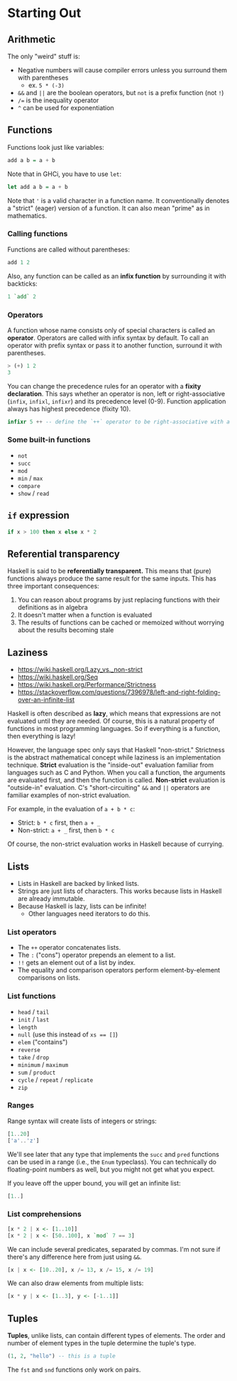 # Starting Out

## Arithmetic

The only "weird" stuff is:
- Negative numbers will cause compiler errors unless you surround them with parentheses
    - ex. `5 * (-3)`
- `&&` and `||` are the boolean operators, but `not` is a prefix function (not `!`)
- `/=` is the inequality operator
- `^` can be used for exponentiation

## Functions

Functions look just like variables:

```hs
add a b = a + b
```

Note that in GHCi, you have to use `let`:

```hs
let add a b = a + b
```

Note that `'` is a valid character in a function name.
It conventionally denotes a "strict" (eager) version of a function.
It can also mean "prime" as in mathematics.

### Calling functions

Functions are called without parentheses:

```hs
add 1 2
```

Also, any function can be called as an **infix function** by surrounding it with backticks:

```hs
1 `add` 2
```

### Operators

A function whose name consists only of special characters is called an **operator**.
Operators are called with infix syntax by default.
To call an operator with prefix syntax or pass it to another function, surround it with parentheses.

```hs
> (+) 1 2
3
```

You can change the precedence rules for an operator with a **fixity declaration**.
This says whether an operator is non, left or right-associative (`infix`, `infixl`, `infixr`) and its precedence level (0-9).
Function application always has highest precedence (fixity 10).

```hs
infixr 5 ++ -- define the `++` operator to be right-associative with a precedence level of 5
```

### Some built-in functions
- `not`
- `succ`
- `mod`
- `min` / `max`
- `compare`
- `show` / `read`

## `if` expression

```hs
if x > 100 then x else x * 2
```

## Referential transparency

Haskell is said to be **referentially transparent.**
This means that (pure) functions always produce the same result for the same inputs.
This has three important consequences:

1. You can reason about programs by just replacing functions with their definitions as in algebra
1. It doesn't matter when a function is evaluated
1. The results of functions can be cached or memoized without worrying about the results becoming stale

## Laziness

- <https://wiki.haskell.org/Lazy_vs._non-strict>
- <https://wiki.haskell.org/Seq>
- <https://wiki.haskell.org/Performance/Strictness>
- <https://stackoverflow.com/questions/7396978/left-and-right-folding-over-an-infinite-list>

Haskell is often described as **lazy**, which means that expressions are not evaluated until they are needed.
Of course, this is a natural property of functions in most programming languages.
So if everything is a function, then everything is lazy!

However, the language spec only says that Haskell "non-strict."
Strictness is the abstract mathematical concept while laziness is an implementation technique.
**Strict** evaluation is the "inside-out" evaluation familiar from languages such as C and Python.
When you call a function, the arguments are evaluated first, and then the function is called.
**Non-strict** evaluation is "outside-in" evaluation.
C's "short-circuiting" `&&` and `||` operators are familiar examples of non-strict evaluation.

For example, in the evaluation of `a + b * c`:
- Strict: `b * c` first, then `a + _`
- Non-strict: `a + _` first, then `b * c`

Of course, the non-strict evaluation works in Haskell because of currying.

## Lists

- Lists in Haskell are backed by linked lists.
- Strings are just lists of characters. This works because lists in Haskell are already immutable.
- Because Haskell is lazy, lists can be infinite!
    - Other languages need iterators to do this.

### List operators
- The `++` operator concatenates lists.
- The `:` ("cons") operator prepends an element to a list.
- `!!` gets an element out of a list by index.
- The equality and comparison operators perform element-by-element comparisons on lists.

### List functions
- `head` / `tail`
- `init` / `last`
- `length`
- `null` (use this instead of `xs == []`)
- `elem` ("contains")
- `reverse`
- `take` / `drop`
- `minimum` / `maximum`
- `sum` / `product`
- `cycle` / `repeat` / `replicate`
- `zip`

### Ranges

Range syntax will create lists of integers or strings:

```hs
[1..20]
['a'..'z']
```

We'll see later that any type that implements the `succ` and `pred` functions can be used in a range (i.e., the `Enum` typeclass).
You can technically do floating-point numbers as well, but you might not get what you expect.

If you leave off the upper bound, you will get an infinite list:

```hs
[1..]
```

### List comprehensions

```hs
[x * 2 | x <- [1..10]]
[x * 2 | x <- [50..100], x `mod` 7 == 3]
```

We can include several predicates, separated by commas.
I'm not sure if there's any difference here from just using `&&`.

```hs
[x | x <- [10..20], x /= 13, x /= 15, x /= 19]
```

We can also draw elements from multiple lists:

```hs
[x * y | x <- [1..3], y <- [-1..1]]
```

## Tuples

**Tuples**, unlike lists, can contain different types of elements.
The order and number of element types in the tuple determine the tuple's type.

```hs
(1, 2, "hello") -- this is a tuple
```

The `fst` and `snd` functions only work on pairs.